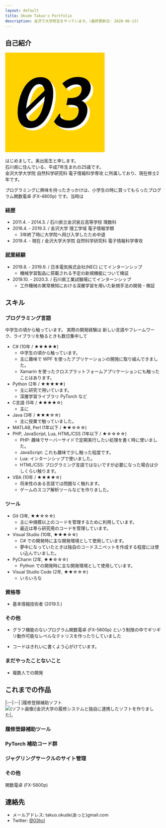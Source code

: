 ```yaml
---
layout: default
title: Okude Takuo's Portfolio
description: 金沢で大学院生をやっています。(最終更新日: 2020-06-13)
---
```


## 自己紹介

<!-- ![(アイコン)](/imgs/03_simple.png) -->
<img width="320" alt="(アイコン)" src="/imgs/03_simple.png"/>

はじめまして。奥出拓生と申します。  
石川県に住んでいる、平成7年生まれの25歳です。  
金沢大学大学院 自然科学研究科 電子情報科学専攻 に所属しており、現在修士2年です。

プログラミングに興味を持ったきっかけは、小学生の時に買ってもらったプログラム関数電卓 (FX-4800p) です。当時は

### 経歴

- 2011.4. - 2014.3. / 石川県立金沢泉丘高等学校 理数科
- 2016.4. - 2019.3. / 金沢大学 理工学域 電子情報学類
  - 3年終了時に大学院へ飛び入学したため中退
- 2019.4. - 現在 / 金沢大学大学院 自然科学研究科 電子情報科学専攻

### 就業経験

- 2019.8. - 2019.9. / 日本電気株式会社(NEC) にてインターンシップ
  - 機械学習製品に搭載される予定の新規機能について検証
- 2019.10. - 2020.3. / 石川県工業試験場にてインターンシップ
  - 工作機械の異常検知における深層学習を用いた新規手法の開発・検証

## スキル

### プログラミング言語

中学生の頃から触っています。
実際の開発経験は
新しい言語やフレームワーク、ライブラリを触るときも数日集中して

- C# (10年 / ★★★★★)
  - 中学生の頃から触っています。
  - 主に趣味で WPF を使ったアプリケーションの開発に取り組んできました。
  - Xamarin を使ったクロスプラットフォームアプリケーションにも触ったことはあります。
- Python (2年 / ★★★★★)
  - 主に研究で用いています。
  - 深層学習ライブラリ PyTorch など
- C言語 (5年 / ★★★★☆)
  - 主に
- Java (3年 / ★★★☆☆)
  - 主に授業で触っていました。
- MATLAB, Perl (1年以下 / ★★☆☆☆)
- PHP, JavaScript, Lua, HTML/CSS (1年以下 / ★☆☆☆☆)
  - PHP: 趣味でサーバーサイドで定期実行したい処理を書く時に使いました。
  - JavaScript: これも趣味で少し触った程度です。
  - Lua: インターンシップで使いました。
  - HTML/CSS: プログラミング言語ではないですが必要になった場合は少しくらい触ります。
- VBA  (10年 / ★★★★☆)
  - 将来性のある言語では問題なく触れます。
  - ゲームのスコア解析ツールなどを作りました。

### ツール

- Git (3年, ★★☆☆☆)
  - 主に中規模以上のコードを管理するために利用しています。
  - 最近は専ら研究用のコードを管理しています。
- Visual Studio (10年, ★★★☆☆)
  - C# での開発時に主な開発環境として使用しています。
  - 夢中になっていたときは独自のコードスニペットを作成する程度には使い込んでいました。
- PyCharm (2年, ★★☆☆☆)
  - Python での開発時に主な開発環境として使用しています。
- Visual Studio Code (2年, ★★☆☆☆)
  - いろいろな

### 資格等

- 基本情報技術者 (2019.5.)

### その他

- グラフ機能のないプログラム関数電卓 (FX-5800p) という制限の中でギリギリ動作可能なレベルなテトリスを作ったりしていました

- コードはきれいに書くよう心がけています。

### まだやったことないこと

- 複数人での開発

## これまでの作品

|:--|:--|
|履修登録補助ソフト<br/><img width="320" alt="(ソフト画像)" src="/imgs/risyu1.jpg"/>|金沢大学の履修システムと独自に連携したソフトを作りました|。<br/>

### 履修登録補助ツール

### PyTorch 補助コード群

### ジャグリングサークルのサイト管理

### その他

関数電卓 (FX-5800p)

## 連絡先

- メールアドレス: takuo.okude(あっと)gmail.com
- Twitter: [@03hcl](https://twitter.com/03hcl)
